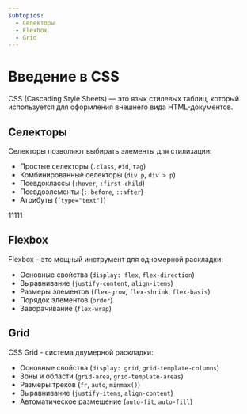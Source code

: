```yaml
---
subtopics:
  - Селекторы
  - Flexbox
  - Grid
---
```


# Введение в CSS

CSS (Cascading Style Sheets) — это язык стилевых таблиц, который используется для оформления внешнего вида HTML-документов.




## Селекторы

Селекторы позволяют выбирать элементы для стилизации:

* Простые селекторы (`.class`, `#id`, `tag`)
* Комбинированные селекторы (`div p`, `div > p`)
* Псевдоклассы (`:hover`, `:first-child`)
* Псевдоэлементы (`::before`, `::after`)
* Атрибуты (`[type="text"]`)

11111

## Flexbox
Flexbox - это мощный инструмент для одномерной раскладки:

- Основные свойства (`display: flex`, `flex-direction`)
- Выравнивание (`justify-content`, `align-items`)
- Размеры элементов (`flex-grow`, `flex-shrink`, `flex-basis`)
- Порядок элементов (`order`)
- Заворачивание (`flex-wrap`)




## Grid
CSS Grid - система двумерной раскладки:

- Основные свойства (`display: grid`, `grid-template-columns`)
- Зоны и области (`grid-area`, `grid-template-areas`)
- Размеры треков (`fr`, `auto`, `minmax()`)
- Выравнивание (`justify-items`, `align-content`)
- Автоматическое размещение (`auto-fit`, `auto-fill`)